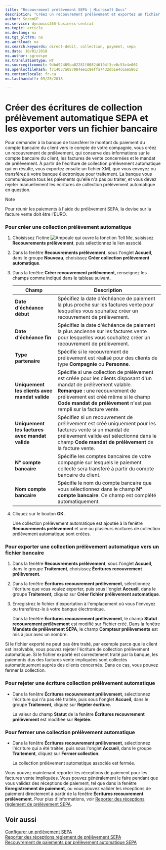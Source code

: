 ```yaml
---
title: "Recouvrement prélèvement SEPA | Microsoft Docs"
description: "Créez un recouvrement prélèvement et exportez un fichier XML que vous envoyez ou chargez vers votre banque électronique en vue de son traitement."
author: SorenGP
ms.service: dynamics365-business-central
ms.topic: article
ms.devlang: na
ms.tgt_pltfrm: na
ms.workload: na
ms.search.keywords: direct-debit, collection, payment, sepa
ms.date: 10/01/2018
ms.author: sgroespe
ms.translationtype: HT
ms.sourcegitcommit: 9dbd92409ba02281f008246194f3ce0c53e4e001
ms.openlocfilehash: f714037a087084ee1c8effa7432db1e4c6ae5862
ms.contentlocale: fr-ca
ms.lasthandoff: 09/28/2018

---
```

# <a name="create-sepa-direct-debit-collection-entries-and-export-to-a-bank-file"></a>Créer des écritures de collection prélèvement automatique SEPA et les exporter vers un fichier bancaire
Pour demander à la banque de transférer le montant du paiement du compte bancaire du client vers le compte de votre compagnie, vous créez un recouvrement de prélèvement, qui conserve des informations sur le compte bancaire du client, les factures de vente concernées et le mandat de prélèvement. À partir de l'écriture de collection prélèvement automatique qui en résulte, vous exportez ensuite un fichier XML que vous envoyez ou transférez à votre banque électronique pour traitement. La banque vous communiquera tous les paiements qu'elle n'a pas pu traiter, et vous devez rejeter manuellement les écritures de collection prélèvement automatique en question.  

> [!NOTE]  
>  Pour réunir les paiements à l'aide du prélèvement SEPA, la devise sur la facture vente doit être l'EURO.  

### <a name="to-create-a-direct-debit-collection"></a>Pour créer une collection prélèvement automatique  
1. Choisissez l'icône ![Ampoule qui ouvre la fonction Tell Me](media/ui-search/search_small.png "Dites-moi ce que vous voulez faire"), saisissez **Recouvrements prélèvement**, puis sélectionnez le lien associé.  
2. Dans la fenêtre **Recouvrements prélèvement**, sous l'onglet **Accueil**, dans le groupe **Nouveau**, choisissez **Créer collection prélèvement automatique**.  
3. Dans la fenêtre **Créer recouvrement prélèvement**, renseignez les champs comme indiqué dans le tableau suivant.  

    |Champ|Description|  
    |---------------------------------|---------------------------------------|  
    |**Date d'échéance début**|Spécifiez la date d'échéance de paiement la plus proche sur les factures vente pour lesquelles vous souhaitez créer un recouvrement de prélèvement.|  
    |**Date d'échéance fin**|Spécifiez la date d'échéance de paiement la plus ancienne sur les factures vente pour lesquelles vous souhaitez créer un recouvrement de prélèvement.|  
    |**Type partenaire**|Spécifie si le recouvrement de prélèvement est réalisé pour des clients de type **Compagnie** ou **Personne**.|  
    |**Uniquement les clients avec mandat valide**|Spécifie si une collection de prélèvement est créée pour les clients disposant d'un mandat de prélèvement valable. **Remarque :** une recouvrement de prélèvement est créé même si le champ **Code mandat de prélèvement** n'est pas rempli sur la facture vente.|  
    |**Uniquement les factures avec mandat valide**|Spécifiez si un recouvrement de prélèvement est créé uniquement pour les factures vente si un mandat de prélèvement valide est sélectionné dans le champ **Code mandat de prélèvement** de la facture vente.|  
    |**N° compte bancaire**|Spécifie les comptes bancaires de votre compagnie sur lesquels le paiement collecté sera transféré à partir du compte bancaire du client.|  
    |**Nom compte bancaire**|Spécifie le nom du compte bancaire que vous sélectionnez dans le champ **N° compte bancaire**. Ce champ est complété automatiquement.|  

4. Cliquez sur le bouton **OK**.  

     Une collection prélèvement automatique est ajoutée à la fenêtre **Recouvrements prélèvement** et une ou plusieurs écritures de collection prélèvement automatique sont créées.  

### <a name="to-export-a-direct-debit-collection-entry-to-a-bank-file"></a>Pour exporter une collection prélèvement automatique vers un fichier bancaire  
1. Dans la fenêtre **Recouvrements prélèvement**, sous l'onglet **Accueil**, dans le groupe **Traitement**, choisissez **Écritures recouvrement prélèvement**.  
2. Dans la fenêtre **Écritures recouvrement prélèvement**, sélectionnez l'écriture que vous voulez exporter, puis sous l'onglet **Accueil**, dans le groupe **Traitement**, cliquez sur **Créer fichier prélèvement automatique**.  
3. Enregistrez le fichier d'exportation à l'emplacement où vous l'envoyez ou transférez\-le à votre banque électronique.  

     Dans la fenêtre **Écritures recouvrement prélèvement**, le champ **Statut recouvrement prélèvement** est modifié sur Fichier créé. Dans la fenêtre **Mandats de prélèvement SEPA**, le champ **Compteur prélèvements** est mis à jour avec un nombre.  

Si le fichier exporté ne peut pas être traité, par exemple parce que le client est insolvable, vous pouvez rejeter l'écriture de collection prélèvement automatique. Si le fichier exporté est correctement traité par la banque, les paiements dus des factures vente impliquées sont collectés automatiquement auprès des clients concernés. Dans ce cas, vous pouvez fermer la collection.  

### <a name="to-reject-a-direct-debit-collection-entry"></a>Pour rejeter une écriture collection prélèvement automatique  
* Dans la fenêtre **Écritures recouvrement prélèvement**, sélectionnez l'écriture qui n'a pas été traitée, puis sous l'onglet **Accueil**, dans le groupe **Traitement**, cliquez sur **Rejeter écriture**.  

     La valeur du champ **Statut** de la fenêtre **Écritures recouvrement prélèvement** est modifiée sur **Rejetée**.  

### <a name="to-close-a-direct-debit-collection"></a>Pour fermer une collection prélèvement automatique  
* Dans la fenêtre **Écritures recouvrement prélèvement**, sélectionnez l'écriture qui a été traitée, puis sous l'onglet **Accueil**, dans le groupe **Traitement**, cliquez sur **Fermer collection**.  

     La collection prélèvement automatique associée est fermée.  

Vous pouvez maintenant reporter les réceptions de paiement pour les factures vente impliquées. Vous pouvez généralement le faire pendant que vous validez des réceptions de paiement, tel que dans la fenêtre **Enregistrement de paiement**, ou vous pouvez valider les réceptions de paiement directement à partir de la fenêtre **Écritures recouvrement prélèvement**. Pour plus d'informations, voir [Reporter des réceptions règlement de prélèvement SEPA](finance-how-to-post-sepa-direct-debit-payment-receipts.md).  

## <a name="see-also"></a>Voir aussi  
[Configurer un prélèvement SEPA](finance-how-to-set-up-sepa-direct-debit.md)   
[Reporter des réceptions règlement de prélèvement SEPA](finance-how-to-post-sepa-direct-debit-payment-receipts.md)   
[Recouvrement de paiements par prélèvement automatique SEPA](finance-collect-payments-with-sepa-direct-debit.md)   

